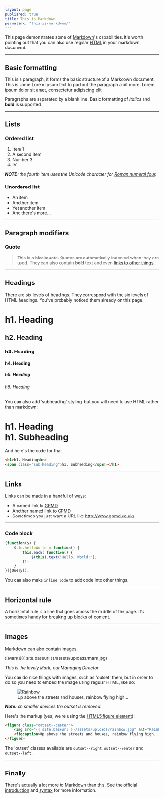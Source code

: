 ```yaml
---
layout: page
published: true
title: This is Markdown
permalink: "this-is-markdown/"
---
```


This page demonstrates some of [Markdown][1]'s capabilities. It's worth pointing out that you can also use regular [HTML](http://developers.whatwg.org/) in your markdown document.

---

## Basic formatting

This is a paragraph, it forms the basic structure of a Markdown document. This is some Lorem Ipsum text to pad out the paragraph a bit more. Lorem ipsum dolor sit amet, consectetur adipiscing elit.

Paragraphs are separated by a blank line. Basic formatting of *italics* and **bold** is supported.

---

## Lists

### Ordered list

1. Item 1
2. A second item
3. Number 3
4. Ⅳ

*<strong>NOTE:</strong> the fourth item uses the Unicode character for [Roman numeral four][2].*

### Unordered list

* An item
* Another item
* Yet another item
* And there's more...

---

## Paragraph modifiers

### Quote

> This is a blockquote. Quotes are automatically indented when they are used. They can also contain **bold** text and even [links to other things][6].

---

## Headings

There are six levels of headings. They correspond with the six levels of HTML headings. You've probably noticed them already on this page.

# h1. Heading
## h2. Heading
### h3. Heading
#### h4. Heading
##### h5. Heading
###### h6. Heading

You can also add 'subheading' styling, but you will need to use HTML rather than markdown:

<h1>h1. Heading<br>
<span class="sub-heading">h1. Subheading</span></h1>

And here's the code for that:

```html
<h1>h1. Heading<br>
<span class="sub-heading">h1. Subheading</span></h1>
```

---

## Links

Links can be made in a handful of ways:

* A named link to [GPMD][3]
* Another named link to [GPMD](http://www.gpmd.co.uk/)
* Sometimes you just want a URL like <http://www.gpmd.co.uk/>

---

### Code block

```javascript
(function($) {
    $.fn.helloWorld = function() {
        this.each( function() {
            $(this).text("Hello, World!");
        });
    }
}(jQuery));
```

You can also make `inline code` to add code into other things.

---

## Horizontal rule

A horizontal rule is a line that goes across the middle of the page. It's sometimes handy for breaking up blocks of content.

---

## Images

Markdown can also contain images.

![Mark]({{ site.baseurl }}/assets/uploads/mark.jpg)

*This is the lovely Mark, our Managing Director*

You can do nice things with images, such as 'outset' them, but in order to do so you need to embed the image using regular HTML, like so:

<figure class="outset--left">
	<img src="{{ site.baseurl }}/assets/uploads/rainbow.jpg" alt="Rainbow">
	<figcaption>Up above the streets and houses, rainbow flying high...</figcaption>
</figure>

*<strong>Note:</strong> on smaller devices the outset is removed.*

Here's the markup (yes, we're using the [HTML5 figure element](http://developers.whatwg.org/grouping-content.html#the-figure-element)):

```html
<figure class="outset--center">
	<img src="{{ site.baseurl }}/assets/uploads/rainbow.jpg" alt="Rainbow">
	<figcaption>Up above the streets and houses, rainbow flying high...</figcaption>
</figure>
```

The 'outset' classes available are `outset--right`, `outset--center` and `outset--left`.

---

## Finally

There's actually a lot more to Markdown than this. See the official [introduction][4] and [syntax][5] for more information.

[1]: http://daringfireball.net/projects/markdown/
[2]: http://www.fileformat.info/info/unicode/char/2163/index.htm
[3]: http://www.gpmd.co.uk/
[4]: http://daringfireball.net/projects/markdown/basics
[5]: http://daringfireball.net/projects/markdown/syntax
[6]: http://www.gpmd.co.uk/